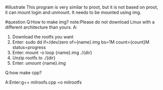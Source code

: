 #illustrate
This program is very similar to proot, but it is not based on proot, it can mount login and unmount.
It needs to be mounted using img.



#question
Q:How to make img?
note:Please do not download Linux with a different architecture than yours.
A:
1. Download the rootfs you want
2. Enter: sudo dd if=/dev/zero of={name}.img bs=1M count={count}M status=progress
3. Enter: mount -o loop {name}.img ./{dir}
4. Unzip rootfs to ./{dir}
5. Enter: umount {name}.img



Q:how make cpp?


A:Enter:g++ milroofs.cpp =o milrootfs
